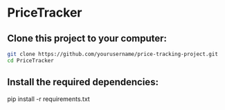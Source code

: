 # PriceTracker

## Clone this project to your computer:
```bash
git clone https://github.com/yourusername/price-tracking-project.git
cd PriceTracker
```

## Install the required dependencies:
pip install -r requirements.txt